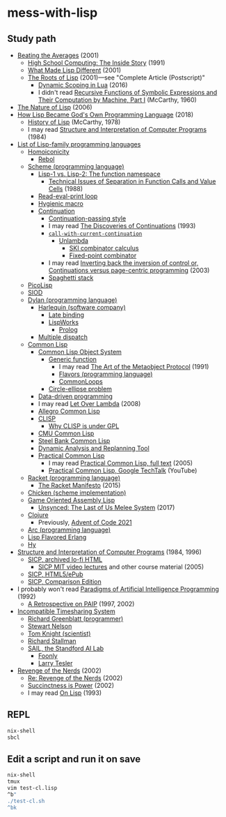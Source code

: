 # mess-with-lisp

## Study path

- [Beating the Averages](http://www.paulgraham.com/avg.html) (2001)
  - [High School Computing: The Inside Story](https://web.archive.org/web/20031208114627/http://www.trollope.org/scheme.html) (1991)
  - [What Made Lisp Different](http://www.paulgraham.com/diff.html) (2001)
  - [The Roots of Lisp](http://www.paulgraham.com/rootsoflisp.html) (2001)—see "Complete Article (Postscript)"
    - [Dynamic Scoping in Lua](https://leafo.net/guides/dynamic-scoping-in-lua.html) (2016)
    - I didn't read [Recursive Functions of Symbolic Expressions and Their Computation by Machine, Part I](http://jmc.stanford.edu/articles/recursive.html) (McCarthy, 1960)
- [The Nature of Lisp](https://www.defmacro.org/ramblings/lisp.html) (2006)
- [How Lisp Became God's Own Programming Language](https://twobithistory.org/2018/10/14/lisp.html) (2018)
  - [History of Lisp](http://jmc.stanford.edu/articles/lisp.html) (McCarthy, 1978)
  - I may read [Structure and Interpretation of Computer Programs](https://mitpress.mit.edu/sites/default/files/sicp/index.html) (1984)
- [List of Lisp-family programming languages](https://en.wikipedia.org/wiki/List_of_Lisp-family_programming_languages)
  - [Homoiconicity](https://en.wikipedia.org/wiki/Homoiconicity)
    - [Rebol](https://en.wikipedia.org/wiki/Rebol)
  - [Scheme \(programming language\)](https://en.wikipedia.org/wiki/Scheme_(programming_language))
    - [Lisp-1 vs. Lisp-2: The function namespace](https://en.wikipedia.org/wiki/Common_Lisp#The_function_namespace)
      - [Technical Issues of Separation in Function Calls and Value Cells](https://www.nhplace.com/kent/Papers/Technical-Issues.html) (1988)
    - [Read-eval-print loop](https://en.wikipedia.org/wiki/Read–eval–print_loop)
    - [Hygienic macro](https://en.wikipedia.org/wiki/Hygienic_macro)
    - [Continuation](https://en.wikipedia.org/wiki/Continuation)
      - [Continuation-passing style](https://en.wikipedia.org/wiki/Continuation-passing_style)
      - I may read [The Discoveries of Continuations](https://www.cs.ru.nl/~freek/courses/tt-2011/papers/cps/histcont.pdf) (1993)
      - [`call-with-current-continuation`](https://en.wikipedia.org/wiki/Call-with-current-continuation)
        - [Unlambda](https://en.wikipedia.org/wiki/Unlambda)
          - [SKI combinator calculus](https://en.wikipedia.org/wiki/SKI_combinator_calculus)
          - [Fixed-point combinator](https://en.wikipedia.org/wiki/Fixed-point_combinator)
      - I may read [Inverting back the inversion of control or, Continuations versus page-centric programming](https://pages.lip6.fr/Christian.Queinnec/PDF/www.pdf) (2003)
      - [Spaghetti stack](https://en.wikipedia.org/wiki/Parent_pointer_tree)
  - [PicoLisp](https://en.wikipedia.org/wiki/PicoLisp)
  - [SIOD](https://en.wikipedia.org/wiki/SIOD)
  - [Dylan \(programming language\)](https://en.wikipedia.org/wiki/Dylan_(programming_language))
    - [Harlequin \(software company\)](https://en.wikipedia.org/wiki/Harlequin_(software_company))
      - [Late binding](https://en.wikipedia.org/wiki/Late_binding)
      - [LispWorks](https://en.wikipedia.org/wiki/LispWorks)
        - [Prolog](https://en.wikipedia.org/wiki/Prolog)
    - [Multiple dispatch](https://en.wikipedia.org/wiki/Multiple_dispatch)
  - [Common Lisp](https://en.wikipedia.org/wiki/Common_Lisp)
    - [Common Lisp Object System](https://en.wikipedia.org/wiki/Common_Lisp_Object_System)
      - [Generic function](https://en.wikipedia.org/wiki/Generic_function)
        - I may read [The Art of the Metaobject Protocol](https://en.wikipedia.org/wiki/The_Art_of_the_Metaobject_Protocol) (1991)
        - [Flavors \(programming language\)](https://en.wikipedia.org/wiki/Flavors_(programming_language))
        - [CommonLoops](https://en.wikipedia.org/wiki/CommonLoops)
      - [Circle-ellipse problem](https://en.wikipedia.org/wiki/Circle–ellipse_problem)
    - [Data-driven programming](https://en.wikipedia.org/wiki/Data-driven_programming)
    - I may read [Let Over Lambda](https://letoverlambda.com) (2008)
    - [Allegro Common Lisp](https://en.wikipedia.org/wiki/Allegro_Common_Lisp)
    - [CLISP](https://en.wikipedia.org/wiki/CLISP)
      - [Why CLISP is under GPL](https://sourceforge.net/p/clisp/clisp/ci/default/tree/doc/Why-CLISP-is-under-GPL)
    - [CMU Common Lisp](https://en.wikipedia.org/wiki/CMU_Common_Lisp)
    - [Steel Bank Common Lisp](https://en.wikipedia.org/wiki/Steel_Bank_Common_Lisp)
    - [Dynamic Analysis and Replanning Tool](https://en.wikipedia.org/wiki/Dynamic_Analysis_and_Replanning_Tool)
    - [Practical Common Lisp](https://en.wikipedia.org/wiki/Practical_Common_Lisp)
      - I may read [Practical Common Lisp, full text](https://gigamonkeys.com/book/) (2005)
      - [Practical Common Lisp, Google TechTalk](https://www.youtube.com/watch?v=4NO83wZVT0A) (YouTube)
  - [Racket \(programming language\)](https://en.wikipedia.org/wiki/Racket_(programming_language))
    - [The Racket Manifesto](https://www2.ccs.neu.edu/racket/pubs/manifesto.pdf) (2015)
  - [Chicken \(scheme implementation\)](https://en.wikipedia.org/wiki/Chicken_(Scheme_implementation))
  - [Game Oriented Assembly Lisp](https://en.wikipedia.org/wiki/Game_Oriented_Assembly_Lisp)
    - [Unsynced: The Last of Us Melee System](https://www.youtube.com/watch?v=Ox2H3kUQByo&t=2260s) (2017)
  - [Clojure](https://en.wikipedia.org/wiki/Clojure)
    - Previously, [Advent of Code 2021](https://github.com/kconner/advent-of-code/tree/master/2021)
  - [Arc \(programming language\)](https://en.wikipedia.org/wiki/Arc_(programming_language))
  - [Lisp Flavored Erlang](https://en.wikipedia.org/wiki/LFE_(programming_language))
  - [Hy](https://en.wikipedia.org/wiki/Hy)
- [Structure and Interpretation of Computer Programs](https://en.wikipedia.org/wiki/Structure_and_Interpretation_of_Computer_Programs) (1984, 1996)
  - [SICP, archived lo-fi HTML](https://web.archive.org/web/20220807043536/https://mitpress.mit.edu/sites/default/files/sicp/index.html)
    - [SICP MIT video lectures](https://ocw.mit.edu/courses/6-001-structure-and-interpretation-of-computer-programs-spring-2005/video_galleries/video-lectures/) and other course material (2005)
  - [SICP, HTML5/ePub](https://github.com/sarabander/sicp)
  - [SICP, Comparison Edition](https://sicp.sourceacademy.org)
- I probably won't read [Paradigms of Artificial Intelligence Programming](https://github.com/norvig/paip-lisp) (1992)
  - [A Retrospective on PAIP](https://norvig.com/Lisp-retro.html) (1997, 2002)
- [Incompatible Timesharing System](https://en.wikipedia.org/wiki/Incompatible_Timesharing_System)
  - [Richard Greenblatt \(programmer\)](https://en.wikipedia.org/wiki/Richard_Greenblatt_(programmer))
  - [Stewart Nelson](https://en.wikipedia.org/wiki/Stewart_Nelson)
  - [Tom Knight \(scientist\)](https://en.wikipedia.org/wiki/Tom_Knight_(scientist))
  - [Richard Stallman](https://en.wikipedia.org/wiki/Richard_Stallman)
  - [SAIL, the Standford AI Lab](https://en.wikipedia.org/wiki/Stanford_University_centers_and_institutes#Stanford_Artificial_Intelligence_Laboratory)
    - [Foonly](https://en.wikipedia.org/wiki/Foonly)
    - [Larry Tesler](https://en.wikipedia.org/wiki/Larry_Tesler)
- [Revenge of the Nerds](http://www.paulgraham.com/icad.html) (2002)
  - [Re: Revenge of the Nerds](http://www.paulgraham.com/icadmore.html) (2002)
  - [Succinctness is Power](http://www.paulgraham.com/power.html) (2002)
  - I may read [On Lisp](http://www.paulgraham.com/onlisp.html) (1993)

## REPL

```sh
nix-shell
sbcl
```

## Edit a script and run it on save

```sh
nix-shell
tmux
vim test-cl.lisp
^b"
./test-cl.sh
^bk
```

